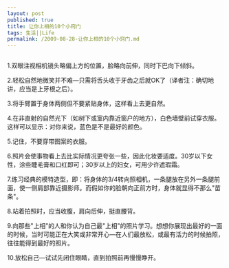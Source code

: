 ```yaml
---
layout: post
published: true
title: 让你上相的10个小窍门
tags: 生活||Life 
permalink: /2009-08-28-让你上相的10个小窍门.md
---
```

<img alt="" src="http://media.rd.com/rd/images/rdc/mag0908/advice/put-your-best-foot-forward-slideshow/how-to-look-good-in-photos-af.jpg" border="0" />

1.双眼注视相机镜头略偏上方的位置，脸略向前伸，同时下巴向下倾斜。

2.轻松自然地微笑并不难―只需将舌头收于牙齿之后就OK了（译者注：确切地讲，应当是上牙根之后）。

3.将手臂置于身体两侧但不要紧贴身体，这样看上去更自然。

4.在非直射的自然光下（如树下或室内靠近窗户的地方），白色墙壁前试穿衣服。这样可以显示：对你来说，蓝色是不是最好的颜色。

5.记住，不要穿带图案的衣服。

6.照片会使事物看上去比实际情况更夸张一些，因此化妆要适度。30岁以下女性，涂些睫毛膏和口红即可；30岁以上的妇女，可用少许遮瑕霜。

7.练习经典的模特造型，即：将身体的3/4转向照相机，一条腿放在另外一条腿前面，使一侧肩部靠近摄影师。而假如你的脸朝向正前方时，身体就显得不那么"苗条"。

8.站着拍照时，应当收腹，肩向后伸，挺直腰背。 

9.向那些"上相"的人和你认为自己最"上相"的照片学习。想想你展现出最好的一面的时候，当时可能正在大笑或非常开心―在人们最放松，或最有活力的时候拍照，往往能得到最好的照片。 

10.放松自己―试试先闭住眼睛，直到拍照前再慢慢睁开。
